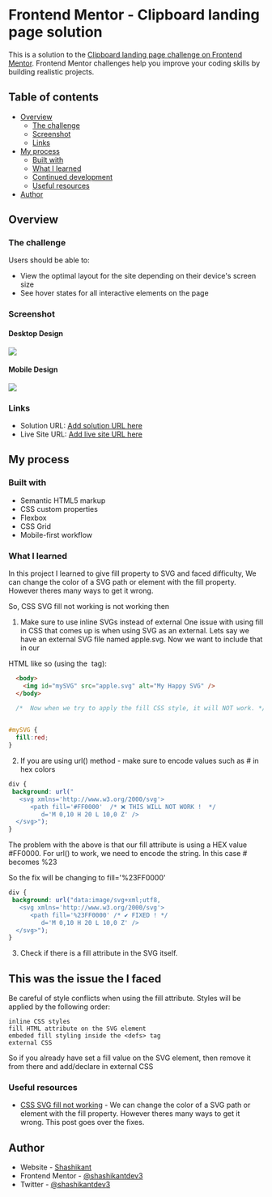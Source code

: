 # Frontend Mentor - Clipboard landing page solution

This is a solution to the [Clipboard landing page challenge on Frontend Mentor](https://www.frontendmentor.io/challenges/clipboard-landing-page-5cc9bccd6c4c91111378ecb9). Frontend Mentor challenges help you improve your coding skills by building realistic projects. 

## Table of contents

- [Overview](#overview)
  - [The challenge](#the-challenge)
  - [Screenshot](#screenshot)
  - [Links](#links)
- [My process](#my-process)
  - [Built with](#built-with)
  - [What I learned](#what-i-learned)
  - [Continued development](#continued-development)
  - [Useful resources](#useful-resources)
- [Author](#author)

## Overview

### The challenge

Users should be able to:

- View the optimal layout for the site depending on their device's screen size
- See hover states for all interactive elements on the page

### Screenshot

#### Desktop Design
![](./screenshot-desktop.png)

#### Mobile Design
![](./screenshot-mobile.png)

### Links

- Solution URL: [Add solution URL here](https://your-solution-url.com)
- Live Site URL: [Add live site URL here](https://your-live-site-url.com)

## My process

### Built with

- Semantic HTML5 markup
- CSS custom properties
- Flexbox
- CSS Grid
- Mobile-first workflow

### What I learned

In this project I learned to give fill property to SVG and faced difficulty, We can change the color of a SVG path or element with the fill property. However theres many ways to get it wrong.

So, CSS SVG fill not working is not working then 

1. Make sure to use inline SVGs instead of external
One issue with using fill in CSS that comes up is when using SVG as an external. Lets say we have an external SVG file named apple.svg. Now we want to include that in our

HTML like so (using the <img> tag):
```HTML
  <body>
    <img id="mySVG" src="apple.svg" alt="My Happy SVG" />
  </body>

```
```CSS
  /*  Now when we try to apply the fill CSS style, it will NOT work. */

  
#mySVG {
  fill:red;
}
```
2. If you are using url() method - make sure to encode values such as # in hex colors

```CSS
div {
 background: url("
   <svg xmlns='http://www.w3.org/2000/svg'>
      <path fill='#FF0000'  /* ❌ THIS WILL NOT WORK !  */
         d='M 0,10 H 20 L 10,0 Z' />
  </svg>");
}

```

The problem with the above is that our fill attribute is using a HEX value #FF0000. For url() to work, we need to encode the string. In this case # becomes %23

So the fix will be changing to fill='%23FF0000'

  
```CSS
div {
 background: url("data:image/svg+xml;utf8,
   <svg xmlns='http://www.w3.org/2000/svg'>
      <path fill='%23FF0000' /* ✔️ FIXED ! */
         d='M 0,10 H 20 L 10,0 Z' />
  </svg>");
}
```

3. Check if there is a fill attribute in the SVG itself.
## This was the issue the I faced

Be careful of style conflicts when using the fill attribute. Styles will be applied by the following order:

    inline CSS styles
    fill HTML attribute on the SVG element
    embeded fill styling inside the <defs> tag
    external CSS

So if you already have set a fill value on the SVG element, then remove it from there and add/declare in external CSS

### Useful resources

- [CSS SVG fill not working](https://weekendprojects.dev/posts/fixing-css-svg-fill-not-working/) - We can change the color of a SVG path or element with the fill property. However theres many ways to get it wrong. This post goes over the fixes.

## Author

- Website - [Shashikant](https://www.your-site.com)
- Frontend Mentor - [@shashikantdev3](https://www.frontendmentor.io/profile/shashikantdev3)
- Twitter - [@shashikantdev3](https://www.twitter.com/shashikantdev3)
